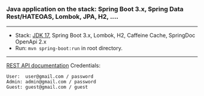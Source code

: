 ### Java application on the stack: Spring Boot 3.x, Spring Data Rest/HATEOAS, Lombok, JPA, H2, ....
-------------------------------------------------------------
- Stack: [JDK 17](http://jdk.java.net/17/), Spring Boot 3.x, Lombok, H2, Caffeine Cache, SpringDoc OpenApi 2.x
- Run: `mvn spring-boot:run` in root directory.
-----------------------------------------------------
[REST API documentation](http://localhost:8080/)
Credentials:
```
User:  user@gmail.com / password
Admin: admin@gmail.com / password
Guest: guest@gmail.com / guest


